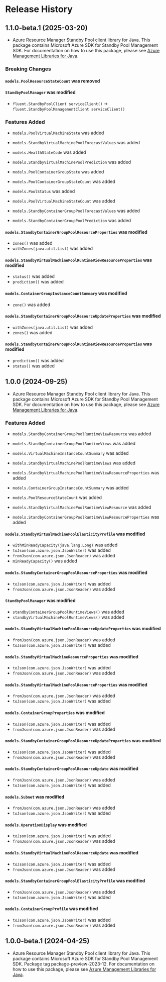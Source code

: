 # Release History

## 1.1.0-beta.1 (2025-03-20)

- Azure Resource Manager Standby Pool client library for Java. This package contains Microsoft Azure SDK for Standby Pool Management SDK. For documentation on how to use this package, please see [Azure Management Libraries for Java](https://aka.ms/azsdk/java/mgmt).

### Breaking Changes

#### `models.PoolResourceStateCount` was removed

#### `StandbyPoolManager` was modified

* `fluent.StandbyPoolClient serviceClient()` -> `fluent.StandbyPoolManagementClient serviceClient()`

### Features Added

* `models.PoolVirtualMachineState` was added

* `models.StandbyVirtualMachinePoolForecastValues` was added

* `models.HealthStateCode` was added

* `models.StandbyVirtualMachinePoolPrediction` was added

* `models.PoolContainerGroupState` was added

* `models.PoolContainerGroupStateCount` was added

* `models.PoolStatus` was added

* `models.PoolVirtualMachineStateCount` was added

* `models.StandbyContainerGroupPoolForecastValues` was added

* `models.StandbyContainerGroupPoolPrediction` was added

#### `models.StandbyContainerGroupPoolResourceProperties` was modified

* `zones()` was added
* `withZones(java.util.List)` was added

#### `models.StandbyVirtualMachinePoolRuntimeViewResourceProperties` was modified

* `status()` was added
* `prediction()` was added

#### `models.ContainerGroupInstanceCountSummary` was modified

* `zone()` was added

#### `models.StandbyContainerGroupPoolResourceUpdateProperties` was modified

* `withZones(java.util.List)` was added
* `zones()` was added

#### `models.StandbyContainerGroupPoolRuntimeViewResourceProperties` was modified

* `prediction()` was added
* `status()` was added

## 1.0.0 (2024-09-25)

- Azure Resource Manager Standby Pool client library for Java. This package contains Microsoft Azure SDK for Standby Pool Management SDK. For documentation on how to use this package, please see [Azure Management Libraries for Java](https://aka.ms/azsdk/java/mgmt).

### Features Added

* `models.StandbyContainerGroupPoolRuntimeViewResource` was added

* `models.StandbyContainerGroupPoolRuntimeViews` was added

* `models.VirtualMachineInstanceCountSummary` was added

* `models.StandbyVirtualMachinePoolRuntimeViews` was added

* `models.StandbyVirtualMachinePoolRuntimeViewResourceProperties` was added

* `models.ContainerGroupInstanceCountSummary` was added

* `models.PoolResourceStateCount` was added

* `models.StandbyVirtualMachinePoolRuntimeViewResource` was added

* `models.StandbyContainerGroupPoolRuntimeViewResourceProperties` was added

#### `models.StandbyVirtualMachinePoolElasticityProfile` was modified

* `withMinReadyCapacity(java.lang.Long)` was added
* `toJson(com.azure.json.JsonWriter)` was added
* `fromJson(com.azure.json.JsonReader)` was added
* `minReadyCapacity()` was added

#### `models.StandbyContainerGroupPoolResourceProperties` was modified

* `toJson(com.azure.json.JsonWriter)` was added
* `fromJson(com.azure.json.JsonReader)` was added

#### `StandbyPoolManager` was modified

* `standbyContainerGroupPoolRuntimeViews()` was added
* `standbyVirtualMachinePoolRuntimeViews()` was added

#### `models.StandbyVirtualMachinePoolResourceUpdateProperties` was modified

* `fromJson(com.azure.json.JsonReader)` was added
* `toJson(com.azure.json.JsonWriter)` was added

#### `models.StandbyVirtualMachineResourceProperties` was modified

* `toJson(com.azure.json.JsonWriter)` was added
* `fromJson(com.azure.json.JsonReader)` was added

#### `models.StandbyVirtualMachinePoolResourceProperties` was modified

* `fromJson(com.azure.json.JsonReader)` was added
* `toJson(com.azure.json.JsonWriter)` was added

#### `models.ContainerGroupProperties` was modified

* `toJson(com.azure.json.JsonWriter)` was added
* `fromJson(com.azure.json.JsonReader)` was added

#### `models.StandbyContainerGroupPoolResourceUpdateProperties` was modified

* `toJson(com.azure.json.JsonWriter)` was added
* `fromJson(com.azure.json.JsonReader)` was added

#### `models.StandbyContainerGroupPoolResourceUpdate` was modified

* `fromJson(com.azure.json.JsonReader)` was added
* `toJson(com.azure.json.JsonWriter)` was added

#### `models.Subnet` was modified

* `fromJson(com.azure.json.JsonReader)` was added
* `toJson(com.azure.json.JsonWriter)` was added

#### `models.OperationDisplay` was modified

* `toJson(com.azure.json.JsonWriter)` was added
* `fromJson(com.azure.json.JsonReader)` was added

#### `models.StandbyVirtualMachinePoolResourceUpdate` was modified

* `toJson(com.azure.json.JsonWriter)` was added
* `fromJson(com.azure.json.JsonReader)` was added

#### `models.StandbyContainerGroupPoolElasticityProfile` was modified

* `fromJson(com.azure.json.JsonReader)` was added
* `toJson(com.azure.json.JsonWriter)` was added

#### `models.ContainerGroupProfile` was modified

* `toJson(com.azure.json.JsonWriter)` was added
* `fromJson(com.azure.json.JsonReader)` was added

## 1.0.0-beta.1 (2024-04-25)

- Azure Resource Manager Standby Pool client library for Java. This package contains Microsoft Azure SDK for Standby Pool Management SDK.  Package tag package-preview-2023-12. For documentation on how to use this package, please see [Azure Management Libraries for Java](https://aka.ms/azsdk/java/mgmt).

